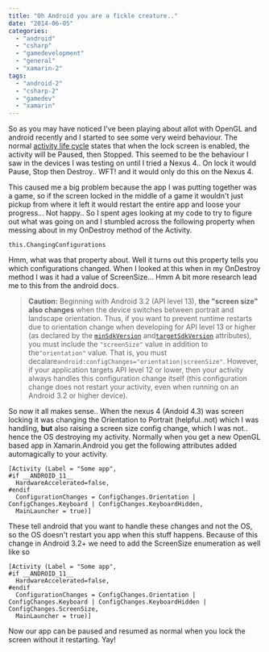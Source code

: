```yaml
---
title: "Oh Android you are a fickle creature.."
date: "2014-06-05"
categories: 
  - "android"
  - "csharp"
  - "gamedevelopment"
  - "general"
  - "xamarin-2"
tags: 
  - "android-2"
  - "csharp-2"
  - "gamedev"
  - "xamarin"
---
```


So as you may have noticed I've been playing about allot with OpenGL and android recently and I started to see some very weird behaviour. The normal [activity life cycle](http://developer.xamarin.com/Guides/Android/Application_Fundamentals/Activity_Lifecycle/) states that when the lock screen is enabled, the activity will be Paused, then Stopped. This seemed to be the behaviour I saw in the devices I was testing on until I tried a Nexus 4.. On lock it would Pause, Stop then Destroy.. WFT! and it would only do this on the Nexus 4.

This caused me a big problem because the app I was putting together was a game, so if the screen locked in the middle of a game it wouldn't just pickup from where it left it would restart the entire app and loose your progress... Not happy.. So I spent ages looking at my code to try to figure out what was going on and I stumbled across the following property when messing about in my OnDestroy method of the Activity.

```
this.ChangingConfigurations

```

Hmm, what was that property about. Well it turns out this property tells you which configurations changed. When I looked at this when in my OnDestroy method I was it had a value of ScreenSize… Hmm A bit more research lead me to this from the android docs.

> **Caution:** Beginning with Android 3.2 (API level 13), **the "screen size" also changes** when the device switches between portrait and landscape orientation. Thus, if you want to prevent runtime restarts due to orientation change when developing for API level 13 or higher (as declared by the [`minSdkVersion`](http://developer.android.com/guide/topics/manifest/uses-sdk-element.html#min) and[`targetSdkVersion`](http://developer.android.com/guide/topics/manifest/uses-sdk-element.html#target) attributes), you must include the `"screenSize"` value in addition to the`"orientation"` value. That is, you must decalare`android:configChanges="orientation|screenSize"`. However, if your application targets API level 12 or lower, then your activity always handles this configuration change itself (this configuration change does not restart your activity, even when running on an Android 3.2 or higher device).

So now it all makes sense.. When the nexus 4 (Andoid 4.3) was screen locking it was changing the Orientation to Portrait (helpful..not) which I was handling, **but** also raising a screen size config change, which I was not.. hence the OS destroying my activity. Normally when you get a new OpenGL based app in Xamarin.Android you get the following attributes added automagically to your activity.

```
[Activity (Label = "Some app",
#if __ANDROID_11__
  HardwareAccelerated=false,
#endif
  ConfigurationChanges = ConfigChanges.Orientation | ConfigChanges.Keyboard | ConfigChanges.KeyboardHidden,
  MainLauncher = true)]

```

These tell android that you want to handle these changes and not the OS, so the OS doesn't restart you app when this stuff happens. Because of this change in Android 3.2+ we need to add the ScreenSize enumeration as well like so

```
[Activity (Label = "Some app",
#if __ANDROID_11__
  HardwareAccelerated=false,
#endif
  ConfigurationChanges = ConfigChanges.Orientation | ConfigChanges.Keyboard | ConfigChanges.KeyboardHidden | ConfigChanges.ScreenSize,
  MainLauncher = true)]
```

Now our app can be paused and resumed as normal when you lock the screen without it restarting. Yay!
